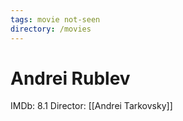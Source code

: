 ```yaml
---
tags: movie not-seen
directory: /movies
---
```

# Andrei Rublev

IMDb: 8.1
Director: [[Andrei Tarkovsky]] 

